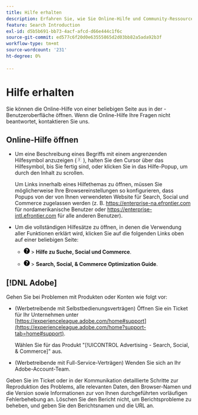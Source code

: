```yaml
---
title: Hilfe erhalten
description: Erfahren Sie, wie Sie Online-Hilfe und Community-Ressourcen anzeigen und technischen Support erhalten.
feature: Search Introduction
exl-id: d5b5b691-bb73-4acf-afcd-d66e444c1f6c
source-git-commit: ed577c6f20d0e63555865d2d03bb82a5ada92b3f
workflow-type: tm+mt
source-wordcount: '231'
ht-degree: 0%

---
```


# Hilfe erhalten

Sie können die Online-Hilfe von einer beliebigen Seite aus in der -Benutzeroberfläche öffnen. Wenn die Online-Hilfe Ihre Fragen nicht beantwortet, kontaktieren Sie uns.

## Online-Hilfe öffnen

* Um eine Beschreibung eines Begriffs mit einem angrenzenden Hilfesymbol anzuzeigen (![Hilfesymbol](/help/search-social-commerce/assets/help-field.png "Hilfesymbol") ), halten Sie den Cursor über das Hilfesymbol, bis Sie fertig sind, oder klicken Sie in das Hilfe-Popup, um durch den Inhalt zu scrollen.

  Um Links innerhalb eines Hilfethemas zu öffnen, müssen Sie möglicherweise Ihre Browsereinstellungen so konfigurieren, dass Popups von der von Ihnen verwendeten Website für Search, Social und Commerce zugelassen werden (z. B. https://enterprise-na.efrontier.com für nordamerikanische Benutzer oder https://enterprise-intl.efrontier.com für alle anderen Benutzer).

* Um die vollständigen Hilfesätze zu öffnen, in denen die Verwendung aller Funktionen erklärt wird, klicken Sie auf die folgenden Links oben auf einer beliebigen Seite:

   * ![help](/help/search-social-commerce/assets/help-main-menu.png "help") > **Hilfe zu Suche, Social und Commerce**.

   * ![help](/help/search-social-commerce/assets/help-main-menu.png "help") > **Search, Social, &amp; Commerce Optimization Guide**.

<!--
## Ask the Adobe Advertising community

Look for answers to your questions in the [Adobe Advertising community forums](https://experienceleaguecommunities.adobe.com/t5/adobe-advertising/ct-p/adobe-advertising-cloud-community).
-->

## [!DNL Adobe]

Gehen Sie bei Problemen mit Produkten oder Konten wie folgt vor:

* (Werbetreibende mit Selbstbedienungsverträgen) Öffnen Sie ein Ticket für Ihr Unternehmen unter [https://experienceleague.adobe.com/home#support](https://experienceleague.adobe.com/home?support-tab=home#support).

  Wählen Sie für das Produkt &quot;[!UICONTROL Advertising - Search, Social, & Commerce]&quot; aus.

* (Werbetreibende mit Full-Service-Verträgen) Wenden Sie sich an Ihr Adobe-Account-Team.

Geben Sie im Ticket oder in der Kommunikation detaillierte Schritte zur Reproduktion des Problems, alle relevanten Daten, den Browser-Namen und die Version sowie Informationen zur von Ihnen durchgeführten vorläufigen Fehlerbehebung an. Löschen Sie den Bericht nicht, um Berichtsprobleme zu beheben, und geben Sie den Berichtsnamen und die URL an.

